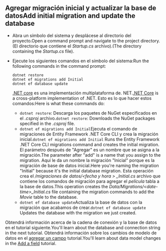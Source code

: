## <a name="add-initial-migration-and-update-the-database"></a><span data-ttu-id="d8cdb-101">Agregar migración inicial y actualizar la base de datos</span><span class="sxs-lookup"><span data-stu-id="d8cdb-101">Add initial migration and update the database</span></span>

* <span data-ttu-id="d8cdb-102">Abra un símbolo del sistema y desplácese al directorio del proyecto.</span><span class="sxs-lookup"><span data-stu-id="d8cdb-102">Open a command prompt and navigate to the project directory.</span></span> <span data-ttu-id="d8cdb-103">(El directorio que contiene el *Startup.cs* archivo).</span><span class="sxs-lookup"><span data-stu-id="d8cdb-103">(The directory containing the *Startup.cs* file).</span></span>

* <span data-ttu-id="d8cdb-104">Ejecute los siguientes comandos en el símbolo del sistema:</span><span class="sxs-lookup"><span data-stu-id="d8cdb-104">Run the following commands in the command prompt:</span></span>

  ```console
  dotnet restore
  dotnet ef migrations add Initial
  dotnet ef database update
  ```
  
  <span data-ttu-id="d8cdb-105">[.NET core](https://docs.microsoft.com/dotnet/core/tools/index) es una implementación multiplataforma de. NET.</span><span class="sxs-lookup"><span data-stu-id="d8cdb-105">[.NET Core](https://docs.microsoft.com/dotnet/core/tools/index) is a cross-platform implementation of .NET.</span></span> <span data-ttu-id="d8cdb-106">Esto es lo que hacer estos comandos:</span><span class="sxs-lookup"><span data-stu-id="d8cdb-106">Here is what these commands do:</span></span>

  * <span data-ttu-id="d8cdb-107">`dotnet restore`: Descarga los paquetes de NuGet especificados en el *.csproj* archivo.</span><span class="sxs-lookup"><span data-stu-id="d8cdb-107">`dotnet restore`: Downloads the NuGet packages specified in the *.csproj* file.</span></span>
  * <span data-ttu-id="d8cdb-108">`dotnet ef migrations add Initial`Ejecuta el comando de migraciones de Entity Framework .NET Core CLI y crea la migración inicial.</span><span class="sxs-lookup"><span data-stu-id="d8cdb-108">`dotnet ef migrations add Initial` Runs the Entity Framework .NET Core CLI migrations command and creates the initial migration.</span></span> <span data-ttu-id="d8cdb-109">El parámetro después de "Agregar" es un nombre que se asigna a la migración.</span><span class="sxs-lookup"><span data-stu-id="d8cdb-109">The parameter after "add" is a name that you assign to the migration.</span></span> <span data-ttu-id="d8cdb-110">Aquí le da un nombre la migración "Inicial" porque es la migración de base de datos inicial.</span><span class="sxs-lookup"><span data-stu-id="d8cdb-110">Here you're naming the migration "Initial" because it's the initial database migration.</span></span> <span data-ttu-id="d8cdb-111">Esta operación crea el */migraciones de datos/\<fecha y hora > _Initial.cs* archivo que contiene los comandos de migración para agregar el *película* tabla a la base de datos.</span><span class="sxs-lookup"><span data-stu-id="d8cdb-111">This operation creates the *Data/Migrations/\<date-time>_Initial.cs* file containing the migration commands to add the *Movie* table to the database.</span></span>
  * <span data-ttu-id="d8cdb-112">`dotnet ef database update`Actualiza la base de datos con la migración que acabamos de crear.</span><span class="sxs-lookup"><span data-stu-id="d8cdb-112">`dotnet ef database update`  Updates the database with the migration we just created.</span></span>

<span data-ttu-id="d8cdb-113">Obtendrá información acerca de la cadena de conexión y la base de datos en el tutorial siguiente.</span><span class="sxs-lookup"><span data-stu-id="d8cdb-113">You'll learn about the database and connection string in the next tutorial.</span></span> <span data-ttu-id="d8cdb-114">Obtendrá información sobre los cambios de modelo de datos en el [agregar un campo](xref:tutorials/first-mvc-app/new-field) tutorial.</span><span class="sxs-lookup"><span data-stu-id="d8cdb-114">You'll learn about data model changes in the [Add a field](xref:tutorials/first-mvc-app/new-field) tutorial.</span></span>
